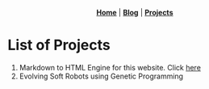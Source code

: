 <center>

[**Home**](https://www.tameemasif.com) | [**Blog**](https://www.tameemasif.com) | [**Projects**](https://www.tameemasif.com/projects/)

</center>

# List of Projects

1. Markdown to HTML Engine for this website. Click [here](https://www.tameemasif.com/projects/evolutionary.html)
2. Evolving Soft Robots using Genetic Programming
